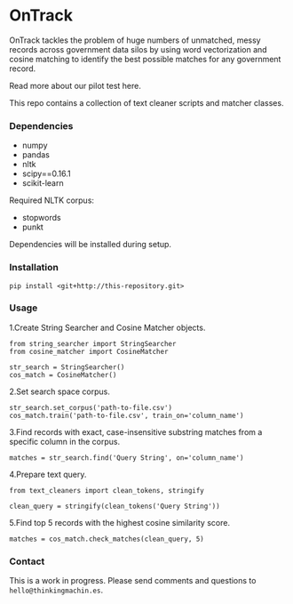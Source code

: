 # OnTrack #

OnTrack tackles the problem of huge numbers of unmatched, messy records across government data silos by using word vectorization and cosine matching to identify the best possible matches for any government record.

Read more about our pilot test here.

This repo contains a collection of text cleaner scripts and matcher classes.

### Dependencies ###
* numpy
* pandas
* nltk
* scipy==0.16.1
* scikit-learn

Required NLTK corpus:
- stopwords
- punkt

Dependencies will be installed during setup.

### Installation ###

`pip install <git+http://this-repository.git>`

### Usage ###

1.Create String Searcher and Cosine Matcher objects.
```
from string_searcher import StringSearcher
from cosine_matcher import CosineMatcher

str_search = StringSearcher()
cos_match = CosineMatcher()
```

2.Set search space corpus.
```
str_search.set_corpus('path-to-file.csv')
cos_match.train('path-to-file.csv', train_on='column_name')
```

3.Find records with exact, case-insensitive substring matches from a specific column in the corpus.
```
matches = str_search.find('Query String', on='column_name')
```

4.Prepare text query.
```
from text_cleaners import clean_tokens, stringify

clean_query = stringify(clean_tokens('Query String'))
```

5.Find top 5 records with the highest cosine similarity score.
```
matches = cos_match.check_matches(clean_query, 5)
```

### Contact ###

This is a work in progress. Please send comments and questions to `hello@thinkingmachin.es`.